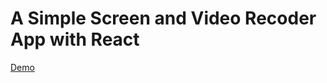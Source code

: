 # A Simple Screen and Video Recoder App with React

[Demo](https://syedgalib.github.io/video-and-screen-recording-app/)
